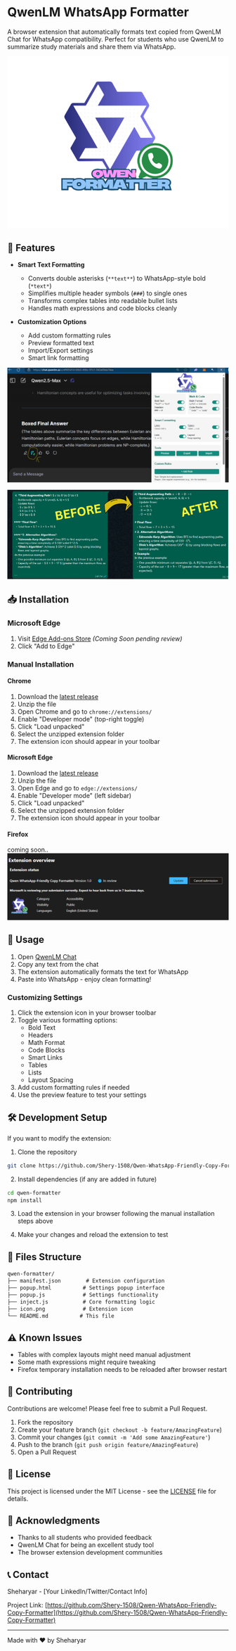 # QwenLM WhatsApp Formatter

A browser extension that automatically formats text copied from QwenLM Chat for WhatsApp compatibility. Perfect for students who use QwenLM to summarize study materials and share them via WhatsApp.

![Extension Logo](/readme%20pics/icon.png)

## 🌟 Features

- **Smart Text Formatting**
  - Converts double asterisks (`**text**`) to WhatsApp-style bold (`*text*`)
  - Simplifies multiple header symbols (`###`) to single ones
  - Transforms complex tables into readable bullet lists
  - Handles math expressions and code blocks cleanly

- **Customization Options**
  - Add custom formatting rules
  - Preview formatted text
  - Import/Export settings
  - Smart link formatting

![Extension](/readme%20pics/extensionpage.png)

![result](/readme%20pics/beforeafter.png)

## 📥 Installation


### Microsoft Edge
1. Visit [Edge Add-ons Store](store-link) *(Coming Soon pending review)*
2. Click "Add to Edge"


### Manual Installation

#### Chrome
1. Download the [latest release](https://github.com/Shery-1508/Qwen-WhatsApp-Friendly-Copy-Formatter/releases/tag/v1.0.0)
2. Unzip the file
3. Open Chrome and go to `chrome://extensions/`
4. Enable "Developer mode" (top-right toggle)
5. Click "Load unpacked"
6. Select the unzipped extension folder
7. The extension icon should appear in your toolbar

#### Microsoft Edge
1. Download the [latest release](https://github.com/Shery-1508/Qwen-WhatsApp-Friendly-Copy-Formatter/releases/tag/v1.0.0)
2. Unzip the file
3. Open Edge and go to `edge://extensions/`
4. Enable "Developer mode" (left sidebar)
5. Click "Load unpacked"
6. Select the unzipped extension folder
7. The extension icon should appear in your toolbar

#### Firefox
coming soon..
![comingsood](/readme%20pics/pendingreview.png)


## 🚀 Usage

1. Open [QwenLM Chat](https://chat.qwenlm.ai)
2. Copy any text from the chat
3. The extension automatically formats the text for WhatsApp
4. Paste into WhatsApp - enjoy clean formatting!

### Customizing Settings

1. Click the extension icon in your browser toolbar
2. Toggle various formatting options:
   - Bold Text
   - Headers
   - Math Format
   - Code Blocks
   - Smart Links
   - Tables
   - Lists
   - Layout Spacing
3. Add custom formatting rules if needed
4. Use the preview feature to test your settings

## 🛠️ Development Setup

If you want to modify the extension:

1. Clone the repository
```bash
git clone https://github.com/Shery-1508/Qwen-WhatsApp-Friendly-Copy-Formatter.git
```

2. Install dependencies (if any are added in future)
```bash
cd qwen-formatter
npm install
```

3. Load the extension in your browser following the manual installation steps above

4. Make your changes and reload the extension to test

## 📝 Files Structure

```
qwen-formatter/
├── manifest.json        # Extension configuration
├── popup.html          # Settings popup interface
├── popup.js            # Settings functionality
├── inject.js           # Core formatting logic
├── icon.png            # Extension icon
└── README.md          # This file
```

## ⚠️ Known Issues

- Tables with complex layouts might need manual adjustment
- Some math expressions might require tweaking
- Firefox temporary installation needs to be reloaded after browser restart

## 🤝 Contributing

Contributions are welcome! Please feel free to submit a Pull Request.

1. Fork the repository
2. Create your feature branch (`git checkout -b feature/AmazingFeature`)
3. Commit your changes (`git commit -m 'Add some AmazingFeature'`)
4. Push to the branch (`git push origin feature/AmazingFeature`)
5. Open a Pull Request

## 📄 License

This project is licensed under the MIT License - see the [LICENSE](LICENSE) file for details.

## 🙏 Acknowledgments

- Thanks to all students who provided feedback
- QwenLM Chat for being an excellent study tool
- The browser extension development communities

## 📞 Contact

Sheharyar - [Your LinkedIn/Twitter/Contact Info]

Project Link: [https://github.com/Shery-1508/Qwen-WhatsApp-Friendly-Copy-Formatter](https://github.com/Shery-1508/Qwen-WhatsApp-Friendly-Copy-Formatter)

---

Made with ❤️ by Sheharyar
